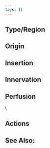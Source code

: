 ```yaml
---
tags: []
---
```



## Type/Region 

## Origin


## Insertion


## Innervation


## Perfusion

\
## Actions


## See Also:


